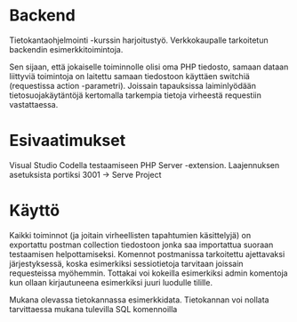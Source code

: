# Backend

Tietokantaohjelmointi -kurssin harjoitustyö. Verkkokaupalle tarkoitetun backendin esimerkkitoimintoja. 

Sen sijaan, että jokaiselle toiminnolle olisi oma PHP tiedosto, samaan dataan liittyviä toimintoja on laitettu samaan tiedostoon käyttäen switchiä (requestissa action -parametri).
Joissain tapauksissa laiminlyödään tietosuojakäytäntöjä kertomalla tarkempia tietoja virheestä requestiin vastattaessa.

# Esivaatimukset
Visual Studio Codella testaamiseen PHP Server -extension.
Laajennuksen asetuksista portiksi 3001 -> Serve Project

# Käyttö
Kaikki toiminnot (ja joitain virheellisten tapahtumien käsittelyjä) on exportattu postman collection tiedostoon jonka saa importattua suoraan testaamisen helpottamiseksi.
Komennot postmanissa tarkoitettu ajettavaksi järjestyksessä, koska esimerkiksi sessiotietoja tarvitaan joissain requesteissa myöhemmin.
Tottakai voi kokeilla esimerkiksi admin komentoja kun ollaan kirjautuneena esimerkiksi juuri luodulle tilille.

Mukana olevassa tietokannassa esimerkkidata. Tietokannan voi nollata tarvittaessa mukana tulevilla SQL komennoilla

